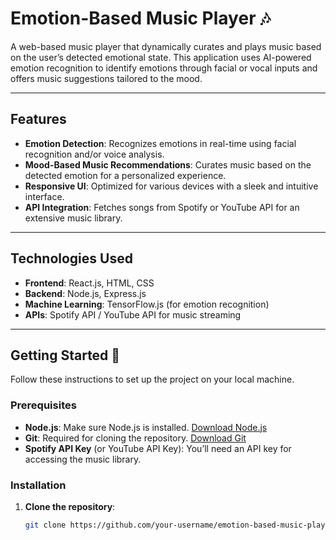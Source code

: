 # Emotion-Based Music Player 🎶

A web-based music player that dynamically curates and plays music based on the user’s detected emotional state. This application uses AI-powered emotion recognition to identify emotions through facial or vocal inputs and offers music suggestions tailored to the mood.

---

## Features

- **Emotion Detection**: Recognizes emotions in real-time using facial recognition and/or voice analysis.
- **Mood-Based Music Recommendations**: Curates music based on the detected emotion for a personalized experience.
- **Responsive UI**: Optimized for various devices with a sleek and intuitive interface.
- **API Integration**: Fetches songs from Spotify or YouTube API for an extensive music library.

---

## Technologies Used

- **Frontend**: React.js, HTML, CSS
- **Backend**: Node.js, Express.js
- **Machine Learning**: TensorFlow.js (for emotion recognition)
- **APIs**: Spotify API / YouTube API for music streaming

---

## Getting Started 🚀

Follow these instructions to set up the project on your local machine.

### Prerequisites

- **Node.js**: Make sure Node.js is installed. [Download Node.js](https://nodejs.org/)
- **Git**: Required for cloning the repository. [Download Git](https://git-scm.com/)
- **Spotify API Key** (or YouTube API Key): You’ll need an API key for accessing the music library.

### Installation

1. **Clone the repository**:
   ```bash
   git clone https://github.com/your-username/emotion-based-music-player.git
